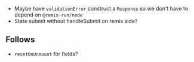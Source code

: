 - Maybe have `validationError` construct a `Response` so we don't have to depend on `@remix-run/node`
- State submit without handleSubmit on remix side?

## Follows

- `resetOnUnmount` for fields?
